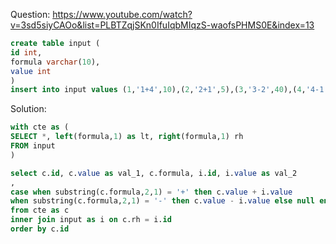 Question: https://www.youtube.com/watch?v=3sd5siyCAOo&list=PLBTZqjSKn0IfuIqbMIqzS-waofsPHMS0E&index=13


```sql
create table input (
id int,
formula varchar(10),
value int
)
insert into input values (1,'1+4',10),(2,'2+1',5),(3,'3-2',40),(4,'4-1',20)

```

Solution:

```sql
with cte as (
SELECT *, left(formula,1) as lt, right(formula,1) rh
FROM input
)

select c.id, c.value as val_1, c.formula, i.id, i.value as val_2
, 
case when substring(c.formula,2,1) = '+' then c.value + i.value 
when substring(c.formula,2,1) = '-' then c.value - i.value else null end as new_value
from cte as c
inner join input as i on c.rh = i.id 
order by c.id 
```